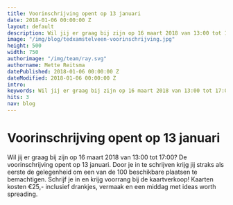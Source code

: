 ```yaml
---
title: Voorinschrijving opent op 13 januari
date: 2018-01-06 00:00:00 Z
layout: default
description: Wil jij er graag bij zijn op 16 maart 2018 van 13:00 tot 17:00? De voorinschrijving opent op 13 januari.
image: "/img/blog/tedxamstelveen-voorinschrijving.jpg"
height: 500
width: 750
authorimage: "/img/team/ray.svg"
authorname: Mette Reitsma
datePublished: 2018-01-06 00:00:00 Z
dateModified: 2018-01-06 00:00:00 Z
intro:
keywords: Wil jij er graag bij zijn op 16 maart 2018 van 13:00 tot 17:00? De voorinschrijving opent op 13 januari.
hits: 3
nav: blog
---
```


# Voorinschrijving opent op 13 januari

<a href="{{site.url}}{{page.url}}" title="{{ page.title }}"><amp-img noloading width="250" height="250" alt="{{ page.title }}" layout="responsive" src="{{site.url}}{{ page.image }}" class="photo pull-left"></amp-img></a>

Wil jij er graag bij zijn op 16 maart 2018 van 13:00 tot 17:00? De voorinschrijving opent op 13 januari. Door je in te schrijven krijg jij straks als eerste de gelegenheid om een van de 100 beschikbare plaatsen te bemachtigen. Schrijf je in en krijg voorrang bij de kaartverkoop! Kaarten kosten €25,- inclusief drankjes, vermaak en een middag met ideas worth spreading.
